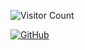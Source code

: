 ![Visitor Count](https://profile-counter.glitch.me/{CharvyJain}/count.svg)

[![GitHub](https://github-readme-stats-abserari.vercel.app/api?username=CharvyJain&show_icons=true&bg_color=30,e96443,904e95&title_color=fff&text_color=fff)](https://github.com/CharvyJain)
